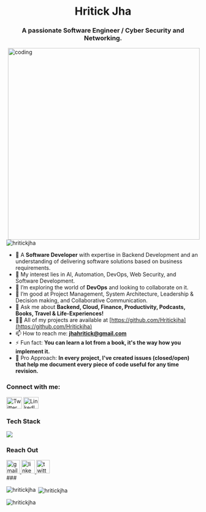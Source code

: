 <h1 align="center">Hritick Jha</h1>
<h3 align="center">A passionate Software Engineer / Cyber Security and Networking.</h3>

<img align="right" alt="coding" width="500" src="https://media1.tenor.com/images/2nKSTDDekOgAAAAC/coding-kira.gif">

<p align="left"> <img src="https://komarev.com/ghpvc/?username=hritickjha&label=Profile%20views&color=0e75b6&style=flat" alt="hritickjha" /> </p>

- 🔭 A **Software Developer** with expertise in Backend Development and an understanding of delivering software solutions based on business requirements.
- 🌱 My interest lies in AI, Automation, DevOps, Web Security, and Software Development.
- 👯 I’m exploring the world of **DevOps** and looking to collaborate on it.
- 🤝 I’m good at Project Management, System Architecture, Leadership & Decision making, and Collaborative Communication.
- 💬 Ask me about **Backend, Cloud, Finance, Productivity, Podcasts, Books, Travel & Life-Experiences!**
- 👨‍💻 All of my projects are available at [https://github.com/Hritickjha](https://github.com/Hritickjha)
- 📫 How to reach me: **jhahritick@gmail.com**
- ⚡ Fun fact: **You can learn a lot from a book, it's the way how you implement it.**
- 🍄 Pro Approach: **In every project, I've created issues (closed/open) that help me document every piece of code useful for any time revision.**

<h3 align="left">Connect with me:</h3>
<p align="left">
<a href="https://twitter.com/jhahritick" target="blank"><img align="center" src="https://raw.githubusercontent.com/rahuldkjain/github-profile-readme-generator/master/src/images/icons/Social/twitter.svg" alt="Twitter" height="30" width="40" /></a>
<a href="https://www.linkedin.com/in/hritickjha/" target="blank"><img align="center" src="https://raw.githubusercontent.com/rahuldkjain/github-profile-readme-generator/master/src/images/icons/Social/linked-in-alt.svg" alt="LinkedIn" height="30" width="40" /></a>
</p>

### Tech Stack 
<a href="https://skillicons.dev" align="center">
    <img align="center" src="https://skillicons.dev/icons?i=typescript,c,cpp,py,java,html,css,bootstrap,tailwind,js,react,nextjs,nodejs,express,mysql,postgres,mongodb,git,github,firebase,appwrite,ps,figma,discord,vite,linux,docker,redux,solidity" />
</a>

### Reach Out
<div align="left">
  <a href="mailto:jhahritick@gmail.com" target="_blank">
  <img src="https://img.shields.io/static/v1?message=jhahritick@gmail.com&logo=gmail&label=&color=D14836&logoColor=white&labelColor=&style=for-the-badge" height="35" alt="gmail logo" />
</a>
<a href="https://www.linkedin.com/in/hritickjha/" target="_blank">
  <img src="https://img.shields.io/static/v1?message=LinkedIn&logo=linkedin&label=&color=0077B5&logoColor=white&labelColor=&style=for-the-badge" height="35" alt="linkedin logo" />
</a>
<a href="https://twitter.com/JhaHritick" target="_blank">
  <img src="https://img.shields.io/static/v1?message=Twitter&logo=twitter&label=&color=1DA1F2&logoColor=white&labelColor=&style=for-the-badge" height="35" alt="twitter logo" />
</a>
</div>
###
<br clear="both">
<p><img align="left" src="https://github-readme-stats.vercel.app/api/top-langs?username=hritickjha&show_icons=true&locale=en&layout=compact" alt="hritickjha" /></p>
<p>&nbsp;<img align="center" src="https://github-readme-stats.vercel.app/api?username=hritickjha&show_icons=true&locale=en" alt="hritickjha" /></p>
<p><img align="center" src="https://github-readme-streak-stats.herokuapp.com/?user=hritickjha&" alt="hritickjha" /></p>

